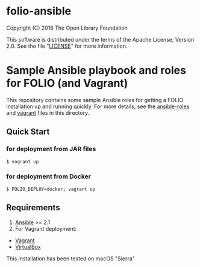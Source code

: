 # folio-ansible

Copyright (C) 2016 The Open Library Foundation

This software is distributed under the terms of the Apache License,
Version 2.0. See the file "[LICENSE](LICENSE)" for more information.

# Sample Ansible playbook and roles for FOLIO (and Vagrant)

This repository contains some sample Ansible roles for getting a FOLIO
installation up and running quickly. For more details, see the
[ansible-roles](ansible-roles.md) and [vagrant](vagrant.md) files in
this directory.

## Quick Start
### for deployment from JAR files
`$ vagrant up`
### for deployment from Docker
`$ FOLIO_DEPLOY=docker; vagrant up`

## Requirements
1. [Ansible](http://docs.ansible.com/ansible/intro_installation.html) \>= 2.1
2. For Vagrant deployment:
  * [Vagrant](https://www.vagrantup.com)
  * [VirtualBox](https://www.virtualbox.org)

This installation has been tested on macOS "Sierra"

